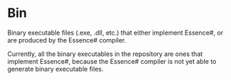 Bin
===

Binary executable files (.exe, .dll, etc.) that either implement Essence#, or are produced by the Essence# compiler.

Currently, all the binary executables in the repository are ones that implement Essence#, because the Essence# compiler is not yet able to generate binary executable files.
